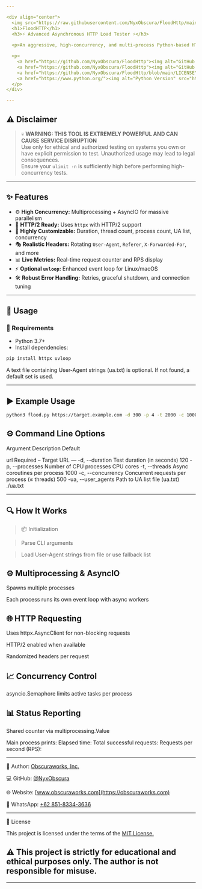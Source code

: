 ```yaml
---

<div align="center">
  <img src="https://raw.githubusercontent.com/NyxObscura/FloodHttp/main/xx.png" alt="FloodHTTP" width="1080"/>
  <h1>FloodHTTP</h1>
  <h3>⚡ Advanced Asynchronous HTTP Load Tester ⚡</h3>
  
  <p>An aggressive, high-concurrency, and multi-process Python-based HTTP stress testing tool.</p>

  <p>
    <a href="https://github.com/NyxObscura/FloodHttp"><img alt="GitHub Repo stars" src="https://img.shields.io/github/stars/NyxObscura/FloodHttp?style=social"></a>
    <a href="https://github.com/NyxObscura/FloodHttp"><img alt="GitHub forks" src="https://img.shields.io/github/forks/NyxObscura/FloodHttp?style=social"></a>
    <a href="https://github.com/NyxObscura/FloodHttp/blob/main/LICENSE"><img alt="License" src="https://img.shields.io/github/license/NyxObscura/FloodHttp"></a>
    <a href="https://www.python.org/"><img alt="Python Version" src="https://img.shields.io/badge/Python-3.7%2B-blue.svg"></a>
  </p>
</div>

---
```


## ⚠️ Disclaimer

> 💀 **WARNING: THIS TOOL IS EXTREMELY POWERFUL AND CAN CAUSE SERVICE DISRUPTION**  
> Use only for ethical and authorized testing on systems you own or have explicit permission to test. Unauthorized usage may lead to legal consequences.  
> Ensure your `ulimit -n` is sufficiently high before performing high-concurrency tests.

---

## ✨ Features

- ⚙️ **High Concurrency:** Multiprocessing + AsyncIO for massive parallelism  
- 📡 **HTTP/2 Ready:** Uses `httpx` with HTTP/2 support  
- 🔧 **Highly Customizable:** Duration, thread count, process count, UA list, concurrency  
- 🎭 **Realistic Headers:** Rotating `User-Agent`, `Referer`, `X-Forwarded-For`, and more  
- 📊 **Live Metrics:** Real-time request counter and RPS display  
- ⚡ **Optional `uvloop`:** Enhanced event loop for Linux/macOS  
- 🛠️ **Robust Error Handling:** Retries, graceful shutdown, and connection tuning  

---

## 🧪 Usage

### 🔧 Requirements

- Python 3.7+
- Install dependencies:
```bash
pip install httpx uvloop
```
A text file containing User-Agent strings (ua.txt) is optional. If not found, a default set is used.


---

## ▶️ Example Usage
```bash
python3 flood.py https://target.example.com -d 300 -p 4 -t 2000 -c 1000 -ua ./ua.txt
```
## ⚙️ Command Line Options

Argument	Description	Default

url	Required – Target URL	—
-d, --duration	Test duration (in seconds)	120
-p, --processes	Number of CPU processes	CPU cores
-t, --threads	Async coroutines per process	1000
-c, --concurrency	Concurrent requests per process (≤ threads)	500
-ua, --user_agents	Path to UA list file (ua.txt)	./ua.txt



---

## 🔍 How It Works

> 📦 Initialization

> Parse CLI arguments

> Load User-Agent strings from file or use fallback list


## ⚙️ Multiprocessing & AsyncIO

Spawns multiple processes

Each process runs its own event loop with async workers


## 🌐 HTTP Requesting

Uses httpx.AsyncClient for non-blocking requests

HTTP/2 enabled when available

Randomized headers per request


## 📈 Concurrency Control

asyncio.Semaphore limits active tasks per process


## 📊 Status Reporting

Shared counter via multiprocessing.Value

Main process prints:
Elapsed time:
Total successful requests:
Requests per second (RPS):


---



👤 Author: [Obscuraworks, Inc.](https://obscuraworks.com)

💻 GitHub: [@NyxObscura](https://github.com/NyxObscura)

🌐 Website: [www.obscuraworks.com](https://obscuraworks.com) 

📱 WhatsApp: [+62 851-8334-3636](https://wa.me/6285183343636) 



---

📜 License

This project is licensed under the terms of the [MIT License.](LICENSE)

## ⚠️ This project is strictly for educational and ethical purposes only. The author is not responsible for misuse.

---
